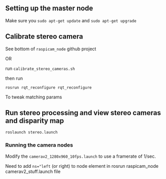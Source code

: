 ## Setting up the master node

Make sure you `sudo apt-get update` and `sudo apt-get upgrade`


## Calibrate stereo camera

See bottom of `raspicam_node` github project

OR

run `calibrate_stereo_cameras.sh`

then run

```
rosrun rqt_reconfigure rqt_reconfigure
```

To tweak matching params

## Run stereo processing and view stereo cameras and disparity map

`roslaunch stereo.launch`

### Running the camera nodes

Modify the `camerav2_1280x960_10fps.launch` to use a framerate of 1/sec.

Need to add `ns="left` (or right) to node element in rosrun raspicam_node camerav2_stuff.launch file
